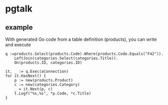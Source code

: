 # pgtalk

## example

With generated Go code from a table definition (products), you can write and execute

    q :=products.Select(products.Code).Where(products.Code.Equals("F42")).
        LeftJoin(categories.Select(categories.Title)).
        On(products.ID, categories.ID)

	it, _ := q.Exec(aConnection)
	for it.HasNext() {
		p := new(products.Product)
		c := new(categories.Category)
		_ = it.Next(p, c)
		t.Logf("%s,%s", *p.Code, *c.Title)
	}